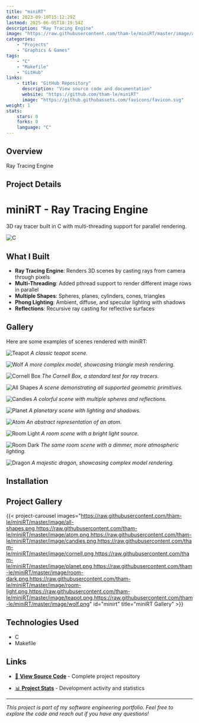 ```yaml
---
title: "miniRT"
date: 2023-09-10T15:12:29Z
lastmod: 2025-06-05T18:19:54Z
description: "Ray Tracing Engine"
image: "https://raw.githubusercontent.com/tham-le/miniRT/master/image/all-shapes.png"
categories:
    - "Projects"
    - "Graphics & Games"
tags:
    - "C"
    - "Makefile"
    - "GitHub"
links:
    - title: "GitHub Repository"
      description: "View source code and documentation"
      website: "https://github.com/tham-le/miniRT"
      image: "https://github.githubassets.com/favicons/favicon.svg"
weight: 1
stats:
    stars: 0
    forks: 0
    language: "C"
---
```


## Overview

Ray Tracing Engine

## Project Details

# miniRT - Ray Tracing Engine

3D ray tracer built in C with multi-threading support for parallel rendering.

![C](https://img.shields.io/badge/C-00599C?style=for-the-badge&logo=c&logoColor=white)

## What I Built

- **Ray Tracing Engine**: Renders 3D scenes by casting rays from camera through pixels
- **Multi-Threading**: Added pthread support to render different image rows in parallel
- **Multiple Shapes**: Spheres, planes, cylinders, cones, triangles
- **Phong Lighting**: Ambient, diffuse, and specular lighting with shadows
- **Reflections**: Recursive ray casting for reflective surfaces

## Gallery

Here are some examples of scenes rendered with miniRT:

![Teapot](image/teapot.png)
_A classic teapot scene._

![Wolf](image/wolf.png)
_A more complex model, showcasing triangle mesh rendering._

![Cornell Box](image/cornell.png)
_The Cornell Box, a standard test for ray tracers._

![All Shapes](image/all-shapes.png)
_A scene demonstrating all supported geometric primitives._

![Candies](image/candies.png)
_A colorful scene with multiple spheres and reflections._

![Planet](image/planet.png)
_A planetary scene with lighting and shadows._

![Atom](image/atom.png)
_An abstract representation of an atom._

![Room Light](image/room-light.png)
_A room scene with a bright light source._

![Room Dark](image/room-dark.png)
_The same room scene with a dimmer, more atmospheric lighting._

![Dragon](image/dragon.png)
_A majestic dragon, showcasing complex model rendering._

## Installation
## Project Gallery

{{< project-carousel images="https://raw.githubusercontent.com/tham-le/miniRT/master/image/all-shapes.png,https://raw.githubusercontent.com/tham-le/miniRT/master/image/atom.png,https://raw.githubusercontent.com/tham-le/miniRT/master/image/candies.png,https://raw.githubusercontent.com/tham-le/miniRT/master/image/cornell.png,https://raw.githubusercontent.com/tham-le/miniRT/master/image/planet.png,https://raw.githubusercontent.com/tham-le/miniRT/master/image/room-dark.png,https://raw.githubusercontent.com/tham-le/miniRT/master/image/room-light.png,https://raw.githubusercontent.com/tham-le/miniRT/master/image/teapot.png,https://raw.githubusercontent.com/tham-le/miniRT/master/image/wolf.png" id="minirt" title="miniRT Gallery" >}}

## Technologies Used

- C
- Makefile

## Links

- [📂 **View Source Code**](https://github.com/tham-le/miniRT) - Complete project repository

- [📊 **Project Stats**](https://github.com/tham-le/miniRT/pulse) - Development activity and statistics

---

*This project is part of my software engineering portfolio. Feel free to explore the code and reach out if you have any questions!*
